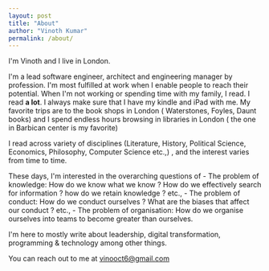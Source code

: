 ```yaml
---
layout: post
title: "About"
author: "Vinoth Kumar"
permalink: /about/
---
```


I'm Vinoth and I live in London. 

I'm a lead software engineer, architect and engineering manager by profession. I'm most fulfilled at work when I enable people to reach their potential.
When I'm not working or spending time with my family, I read. I read **a lot**. I always make sure that I have my kindle and iPad with me. My favorite trips are to 
the book shops in London ( Waterstones, Foyles, Daunt books) and I spend endless hours browsing in libraries in London ( the one in Barbican center is my favorite)

I read across variety of disciplines (Literature, History, Political Science, Economics, Philosophy, Computer Science etc.,) , and the interest varies from time to time. 

These days, I'm interested in the overarching questions of
    - The problem of knowledge:  How do we know what we know ? How do we effectively search for information ? how do we retain knowledge ?  etc.,
    - The problem of conduct: How do we conduct ourselves ? What are the biases that affect our conduct ? etc.,
    - The problem of organisation: How do we organise ourselves into teams to become greater than ourselves.
    
I'm here to mostly write about leadership, digital transformation, programming & technology among other things.

You can reach out to me at vinooct6@gmail.com
 
